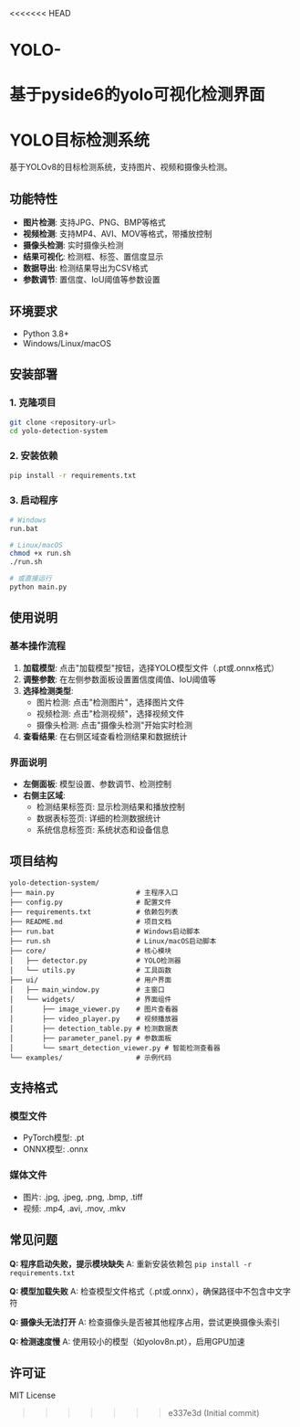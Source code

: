 <<<<<<< HEAD
# YOLO-
基于pyside6的yolo可视化检测界面
=======
# YOLO目标检测系统

基于YOLOv8的目标检测系统，支持图片、视频和摄像头检测。

## 功能特性

- **图片检测**: 支持JPG、PNG、BMP等格式
- **视频检测**: 支持MP4、AVI、MOV等格式，带播放控制
- **摄像头检测**: 实时摄像头检测
- **结果可视化**: 检测框、标签、置信度显示
- **数据导出**: 检测结果导出为CSV格式
- **参数调节**: 置信度、IoU阈值等参数设置

## 环境要求

- Python 3.8+
- Windows/Linux/macOS

## 安装部署

### 1. 克隆项目
```bash
git clone <repository-url>
cd yolo-detection-system
```

### 2. 安装依赖
```bash
pip install -r requirements.txt
```

### 3. 启动程序
```bash
# Windows
run.bat

# Linux/macOS
chmod +x run.sh
./run.sh

# 或直接运行
python main.py
```

## 使用说明

### 基本操作流程

1. **加载模型**: 点击"加载模型"按钮，选择YOLO模型文件（.pt或.onnx格式）
2. **调整参数**: 在左侧参数面板设置置信度阈值、IoU阈值等
3. **选择检测类型**:
   - 图片检测: 点击"检测图片"，选择图片文件
   - 视频检测: 点击"检测视频"，选择视频文件
   - 摄像头检测: 点击"摄像头检测"开始实时检测
4. **查看结果**: 在右侧区域查看检测结果和数据统计

### 界面说明

- **左侧面板**: 模型设置、参数调节、检测控制
- **右侧主区域**:
  - 检测结果标签页: 显示检测结果和播放控制
  - 数据表标签页: 详细的检测数据统计
  - 系统信息标签页: 系统状态和设备信息

## 项目结构

```
yolo-detection-system/
├── main.py                    # 主程序入口
├── config.py                  # 配置文件
├── requirements.txt           # 依赖包列表
├── README.md                  # 项目文档
├── run.bat                    # Windows启动脚本
├── run.sh                     # Linux/macOS启动脚本
├── core/                      # 核心模块
│   ├── detector.py            # YOLO检测器
│   └── utils.py               # 工具函数
├── ui/                        # 用户界面
│   ├── main_window.py         # 主窗口
│   └── widgets/               # 界面组件
│       ├── image_viewer.py    # 图片查看器
│       ├── video_player.py    # 视频播放器
│       ├── detection_table.py # 检测数据表
│       ├── parameter_panel.py # 参数面板
│       └── smart_detection_viewer.py # 智能检测查看器
└── examples/                  # 示例代码
```

## 支持格式

### 模型文件
- PyTorch模型: .pt
- ONNX模型: .onnx

### 媒体文件
- 图片: .jpg, .jpeg, .png, .bmp, .tiff
- 视频: .mp4, .avi, .mov, .mkv

## 常见问题

**Q: 程序启动失败，提示模块缺失**
A: 重新安装依赖包 `pip install -r requirements.txt`

**Q: 模型加载失败**
A: 检查模型文件格式（.pt或.onnx），确保路径中不包含中文字符

**Q: 摄像头无法打开**
A: 检查摄像头是否被其他程序占用，尝试更换摄像头索引

**Q: 检测速度慢**
A: 使用较小的模型（如yolov8n.pt），启用GPU加速

## 许可证

MIT License
>>>>>>> e337e3d (Initial commit)
